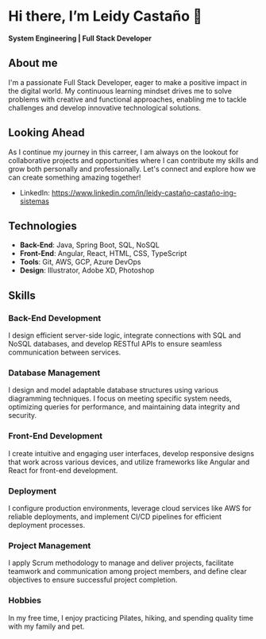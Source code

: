# Hi there, I’m Leidy Castaño 👋
**System Engineering | Full Stack Developer**

## About me
I'm a passionate Full Stack Developer, eager to make a positive impact in the digital world. My continuous learning mindset drives me to solve problems with creative and functional approaches, enabling me to tackle challenges and develop innovative technological solutions.

## Looking Ahead
As I continue my journey in this carreer, I am always on the lookout for collaborative projects and opportunities where I can contribute my skills and grow both personally and professionally. Let's connect and explore how we can create something amazing together!

- LinkedIn: https://www.linkedin.com/in/leidy-castaño-castaño-ing-sistemas


## Technologies
- **Back-End**: Java, Spring Boot, SQL, NoSQL
- **Front-End**: Angular, React, HTML, CSS, TypeScript
- **Tools**: Git, AWS, GCP, Azure DevOps
- **Design**: Illustrator, Adobe XD, Photoshop

## Skills

### Back-End Development
I design efficient server-side logic, integrate connections with SQL and NoSQL databases, and develop RESTful APIs to ensure seamless communication between services.

### Database Management
I design and model adaptable database structures using various diagramming techniques. I focus on meeting specific system needs, optimizing queries for performance, and maintaining data integrity and security.

### Front-End Development
I create intuitive and engaging user interfaces, develop responsive designs that work across various devices, and utilize frameworks like Angular and React for front-end development.

### Deployment
I configure production environments, leverage cloud services like AWS for reliable deployments, and implement CI/CD pipelines for efficient deployment processes.

### Project Management
I apply Scrum methodology to manage and deliver projects, facilitate teamwork and communication among project members, and define clear objectives to ensure successful project completion.

### Hobbies
In my free time, I enjoy practicing Pilates, hiking, and spending quality time with my family and pet.